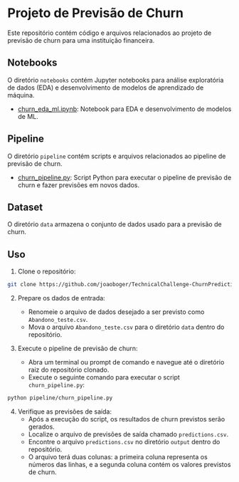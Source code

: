 # Projeto de Previsão de Churn

Este repositório contém código e arquivos relacionados ao projeto de previsão de churn para uma instituição financeira.

## Notebooks

O diretório `notebooks` contém Jupyter notebooks para análise exploratória de dados (EDA) e desenvolvimento de modelos de aprendizado de máquina.

- [churn_eda_ml.ipynb](notebooks/churn_eda_ml.ipynb): Notebook para EDA e desenvolvimento de modelos de ML.

## Pipeline

O diretório `pipeline` contém scripts e arquivos relacionados ao pipeline de previsão de churn.

- [churn_pipeline.py](pipeline/churn_pipeline.py): Script Python para executar o pipeline de previsão de churn e fazer previsões em novos dados.

## Dataset

O diretório `data` armazena o conjunto de dados usado para a previsão de churn.

## Uso

1. Clone o repositório:

```bash
git clone https://github.com/joaoboger/TechnicalChallenge-ChurnPrediction
```

2. Prepare os dados de entrada:
   - Renomeie o arquivo de dados desejado a ser previsto como `Abandono_teste.csv`.
   - Mova o arquivo `Abandono_teste.csv` para o diretório `data` dentro do repositório.

3. Execute o pipeline de previsão de churn:
   - Abra um terminal ou prompt de comando e navegue até o diretório raiz do repositório clonado.
   - Execute o seguinte comando para executar o script `churn_pipeline.py`:

```bash
python pipeline/churn_pipeline.py
```

4. Verifique as previsões de saída:
   - Após a execução do script, os resultados de churn previstos serão gerados.
   - Localize o arquivo de previsões de saída chamado `predictions.csv`.
   - Encontre o arquivo `predictions.csv` no diretório `output` dentro do repositório.
   - O arquivo terá duas colunas: a primeira coluna representa os números das linhas, e a segunda coluna contém os valores previstos de churn.

